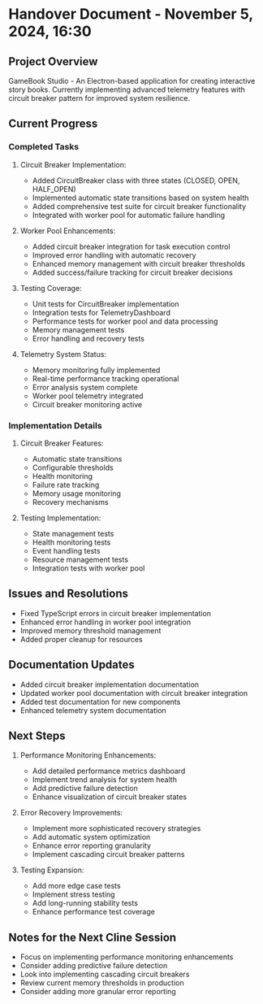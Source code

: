 # Handover Document - November 5, 2024, 16:30

## Project Overview
GameBook Studio - An Electron-based application for creating interactive story books. Currently implementing advanced telemetry features with circuit breaker pattern for improved system resilience.

## Current Progress

### Completed Tasks

1. Circuit Breaker Implementation:
   - Added CircuitBreaker class with three states (CLOSED, OPEN, HALF_OPEN)
   - Implemented automatic state transitions based on system health
   - Added comprehensive test suite for circuit breaker functionality
   - Integrated with worker pool for automatic failure handling

2. Worker Pool Enhancements:
   - Added circuit breaker integration for task execution control
   - Improved error handling with automatic recovery
   - Enhanced memory management with circuit breaker thresholds
   - Added success/failure tracking for circuit breaker decisions

3. Testing Coverage:
   - Unit tests for CircuitBreaker implementation
   - Integration tests for TelemetryDashboard
   - Performance tests for worker pool and data processing
   - Memory management tests
   - Error handling and recovery tests

4. Telemetry System Status:
   - Memory monitoring fully implemented
   - Real-time performance tracking operational
   - Error analysis system complete
   - Worker pool telemetry integrated
   - Circuit breaker monitoring active

### Implementation Details

1. Circuit Breaker Features:
   - Automatic state transitions
   - Configurable thresholds
   - Health monitoring
   - Failure rate tracking
   - Memory usage monitoring
   - Recovery mechanisms

2. Testing Implementation:
   - State management tests
   - Health monitoring tests
   - Event handling tests
   - Resource management tests
   - Integration tests with worker pool

## Issues and Resolutions
- Fixed TypeScript errors in circuit breaker implementation
- Enhanced error handling in worker pool integration
- Improved memory threshold management
- Added proper cleanup for resources

## Documentation Updates
- Added circuit breaker implementation documentation
- Updated worker pool documentation with circuit breaker integration
- Added test documentation for new components
- Enhanced telemetry system documentation

## Next Steps

1. Performance Monitoring Enhancements:
   - Add detailed performance metrics dashboard
   - Implement trend analysis for system health
   - Add predictive failure detection
   - Enhance visualization of circuit breaker states

2. Error Recovery Improvements:
   - Implement more sophisticated recovery strategies
   - Add automatic system optimization
   - Enhance error reporting granularity
   - Implement cascading circuit breaker patterns

3. Testing Expansion:
   - Add more edge case tests
   - Implement stress testing
   - Add long-running stability tests
   - Enhance performance test coverage

## Notes for the Next Cline Session
- Focus on implementing performance monitoring enhancements
- Consider adding predictive failure detection
- Look into implementing cascading circuit breakers
- Review current memory thresholds in production
- Consider adding more granular error reporting

